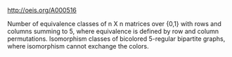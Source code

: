 http://oeis.org/A000516

Number of equivalence classes of n X n matrices over {0,1} with rows and columns summing to 5, where equivalence is defined by row and column permutations. Isomorphism classes of bicolored 5-regular bipartite graphs, where isomorphism cannot exchange the colors.
